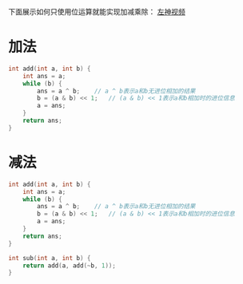 下面展示如何只使用位运算就能实现加减乘除：
[左神视频](https://www.bilibili.com/video/BV1up4y1g7d8/?p=1&vd_source=a9ee82b2045abbbc7362e3575b7181fb)

# 加法
```C++
int add(int a, int b) {
    int ans = a;
    while (b) {
        ans = a ^ b;    // a ^ b表示a和b无进位相加的结果
        b = (a & b) << 1;   // (a & b) << 1表示a和b相加时的进位信息
        a = ans;
    }
    return ans;
}
```

# 减法
```C++
int add(int a, int b) {
    int ans = a;
    while (b) {
        ans = a ^ b;    // a ^ b表示a和b无进位相加的结果
        b = (a & b) << 1;   // (a & b) << 1表示a和b相加时的进位信息
        a = ans;
    }
    return ans;
}

int sub(int a, int b) {
    return add(a, add(~b, 1));
}
```
